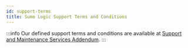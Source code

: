```yaml
---
id: support-terms
title: Sumo Logic Support Terms and Conditions
---
```


:::info
Our defined support terms and conditions are available at [Support and Maintenance Services Addendum](https://www.sumologic.com/support-terms).
:::
